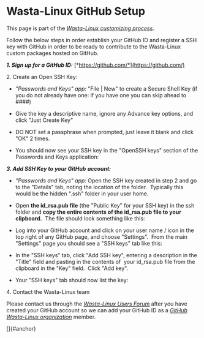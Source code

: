 Wasta-Linux GitHub Setup
========================

This page is part of the [*Wasta-Linux customizing
process*](https://sites.google.com/site/wastalinux/home/customizing).

Follow the below steps in order establish your GitHub ID and register a
SSH key with GitHub in order to be ready to contribute to the
Wasta-Linux custom packages hosted on GitHub.

***1. Sign up for a GitHub ID:***
[*https://github.com/*](https://github.com/)

2\. Create an Open SSH Key:

-   *"Passwords and Keys" app:* "File | New" to create a Secure Shell
    Key (if you do not already have one: if you have one you can skip
    ahead to \#\#\#\#)

-   Give the key a descriptive name, ignore any Advance key options, and
    click "Just Create Key"
-   DO NOT set a passphrase when prompted, just leave it blank and click
    "OK" 2 times.

<!-- -->

-   You should now see your SSH key in the "OpenSSH keys" section of the
    Passwords and Keys application:

***3. Add SSH Key to your GitHub** **account:***

-   *"Passwords and Keys" app:* Open the SSH key created in step 2 and
    go to the "Details" tab, noting the location of the folder. 
    Typically this would be the hidden ".ssh" folder in your user home.

-   Open **the id\_rsa.pub file** (the "Public Key" for your SSH key) in
    the ssh folder and **copy the entire contents of the id\_rsa.pub
    file to your clipboard.**  The file should look something like this:

-   Log into your GitHub account and click on your user name / icon in
    the top right of any GitHub page, and choose "Settings".  From the
    main "Settings" page you should see a "SSH keys" tab like this:

-   In the "SSH keys" tab, click "Add SSH key", entering a description
    in the "Title" field and pasting in the contents of  your
    id\_rsa.pub file from the clipboard in the "Key" field.  Click "Add
    key".

-   Your "SSH keys" tab should now list the key:

4\. Contact the Wasta-Linux team

Please contact us through the [*Wasta-Linux Users
Forum*](https://groups.google.com/forum/#!forum/wasta-linux-users) after
you have created your GitHub account so we can add your GitHub ID as a
[*GitHub Wasta-Linux organization*](https://github.com/wasta-linux)
member.

[]{#anchor}



